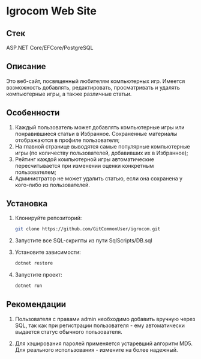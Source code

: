 # Igrocom Web Site

## Стек
ASP.NET Core/EFCore/PostgreSQL

## Описание
Это веб-сайт, посвященный любителям компьютерных игр. Имеется возможность добавлять, редактировать, просматривать и удалять компьютерные игры, а также различные статьи. 

## Особенности 
1. Каждый пользователь может добавлять компьютерные игры или понравившиеся статьи в Избранное. Сохраненные материалы отображаются в профиле пользователя;
2. На главной странице выводятся самые популярные компьютерные игры (по количеству пользователей, добавивших их в Избранное);
3. Рейтинг каждой компьютерной игры автоматические пересчитывается при изменении оценки конкретным пользователем;
4. Администратор не может удалить статью, если она сохранена у кого-либо из пользователей.

## Установка
1. Клонируйте репозиторий:
   ```bash
   git clone https://github.com/GitCommonUser/igrocom.git

2. Запустите все SQL-скрипты из пути SqlScripts/DB.sql

3. Установите зависимости:
   ```bash
   dotnet restore

4. Запустите проект:
   ```bash
   dotnet run

## Рекомендации
1. Пользователя с правами admin необходимо добавить вручную через SQL, так как при регистрации пользователя - ему автоматически выдается статус обычного пользователя.

2. Для хэширования паролей применяется устаревший алгоритм MD5. Для реального использования - измените на более надежный. 